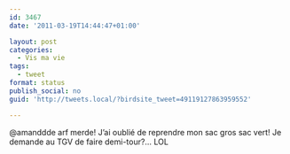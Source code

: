 ```yaml
---
id: 3467
date: '2011-03-19T14:44:47+01:00'

layout: post
categories:
  - Vis ma vie
tags:
  - tweet
format: status
publish_social: no
guid: 'http://tweets.local/?birdsite_tweet=49119127863959552'

---
```


@amanddde arf merde! J’ai oublié de reprendre mon sac gros sac vert! Je demande au TGV de faire demi-tour?… LOL
